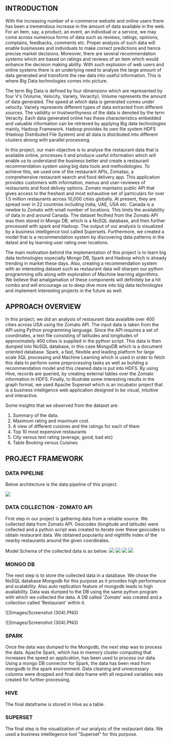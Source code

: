 
## INTRODUCTION

With the increasing number of e-commerce website and online users there has been a tremendous increase in the amount of data available in the web. For an item, say, a product, an event, an individual or a service, we may come across numerous forms of data such as reviews, ratings, opinions, complains, feedbacks, comments etc. Proper analysis of such data will enable businesses and individuals to make correct predictions and hence precise market decisions. Moreover, there are several recommendation systems which are based on ratings and reviews of an item which would enhance the decision making ability. With such explosion of web users and online systems there is an underlying need to analyse the large amount of data generated and transform the raw data into useful information. This is where Big Data technologies comes into picture.

The term Big Data is defined by four dimensions which are represented by four V's (Volume, Velocity, Variety, Veracity). Volume represents the amount of data generated. The speed at which data is generated comes under velocity. Variety represents different types of data extracted from different sources. The vailidity or trustworthyness of the data is denoted by the term Veracity. Each data generated online has these characteristics embedded and valuable information can be retrieved by applying Big data technologies mainly, Hadoop Framework. Hadoop provides its own file system HDFS (Hadoop Distributed File System) and all data is distributed into different clusters alnong with parallel processing.

In this project, our main objective is to analyse the restaurant data that is available online, processes it and produce useful information which will enable us to understand the business better and create a restaurant recommendation system using big data tools and methodologies. To achieve this, we used one of the restaurant APIs, Zomatao, a comprehensive restaurant search and food delivery app. This application provides customers with information, menus and user-reviewes of restaurants and food delivey options. Zomato maintains public API that gives access to the freshest and most exhaustive set of particulars for over 1.5 million restaurants across 10,000 cities globally. At present, they are spread over in 22 countries including India, UAE, USA etc. Canada is a newbie to Zomato with small number of locations. This limits the availability of data in and around Canada. The dataset fecthed from the Zomato API was then stored in Mongo DB, which is a NoSQL database, and then further processed with spark and Hadoop. The output of our analysis is visualized by a business intelligence tool called Supersets. Furthermore, we created a model that is a recommendation system by discovering data patterns in the datast and by learning user rating over locations.

The main motivation behind the implementation of this project is to learn big data technologies especially Mongo DB, Spark and Hadoop which is already trending in market these days. Also, creating a recommendation system with an interesting dataset such as restaurant data will sharpen our python programming sills along with exploration of Machine learning algorithms. We believe that amalgamation of these components will definitely be a hit combo and will encourage us to deep dive more into big data technologies and implement interesting projects in the future as well.

## APPROACH OVERVIEW

In this project, we did an analysis of restaurant data avaialble over 400 cities across USA using the Zomato API. The input data is taken from the API using Python programming language. Since the API requires a set of coordinates, a text file consisting of latitudes and    longitudes of approximately 400 cities is supplied in the python script. This data is then dumped into NoSQL database, in this case MongoDB which is a document oriented database. Spark, a fast, flexible and leading platform for large scale SQL processing and Machine Learning which is used in order to fetch this data to perform some preprocessing tasks as well as building a recommendation model and this cleaned data is put into HDFS. By using Hive, records are queried, by creating external tables over the Zomato information in HDFS. Finally, to illustrate some interesting results in the graph format, we used Apache Superset which is an incubator project that is a business intelligence web    application designed to be visual, intuitive and interactive. 

Some insights that we observed from the dataset are: 
 
1. Summary of the data.
2. Maximum rating and maximum cost. 
3. A view of different cuisines and the ratings for each of them
4. Top 10 most expensive restaurants
5. City versus text rating (average, good, bad etc)
6. Table Booking versus Cuisines

## PROJECT FRAMEWORK

### DATA PIPELINE

Below architecture is the data pipeline of this project.


 ![](images/pipeline.PNG)
### DATA COLLECTION - ZOMATO API

First step in our project is gathering data from a reliable source. We collected data from Zomato API. Geocodes (longitude and latitude) were collected and a python script was created to iterate over these geocodes to obtain restaurant data. We obtained popularity and nightlife index of the nearby restaurants around the given coordinates.

Model Schema of the collected data is as below:
 ![](images/schema1.PNG)
 ![](images/schema2.PNG)
 ![](images/schema3.PNG)
 ![](images/schema4.PNG)
### MONGO DB

The next step is to store the collected data in a database. We chose the NoSQL database Mongodb for this purpose as it provides high performance and scalability. Also auto replication feature of mongodb leads to high availability. Data was dumped to the DB using the same python program with which we collected the data. A DB called 'Zomato' was created and a collection called 'Restaurant' within it. 


 ![](images/Screenshot (304).PNG)   
 
 
 
 ![](images/Screenshot (304).PNG)
### SPARK

Once the data was dumped to the Mongodb, the next step was to process the data. Apache Spark, which has in memory cluster computing that increases the speed an application, has been used to process our data. Using a mongo DB connector for Spark, the data has been read from mongodb to the spark environment. Data cleaning and unnecessary columns were dropped and final data frame with all required variables was created for further processing.

### HIVE

The final dataframe is stored in Hive as a table.

### SUPERSET

The final step is the visualization of our analysis of the restaurant data. We used a business intelliegence tool "Superset" for this purpose.
